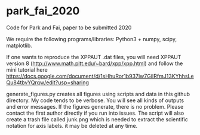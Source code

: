# park_fai_2020
Code for Park and Fai, paper to be submitted 2020

We require the following programs/libraries:
Python3 + numpy, scipy, matplotlib.

If one wants to reproduce the XPPAUT .dat files, you will need 
XPPAUT version 8 (http://www.math.pitt.edu/~bard/xpp/xpp.html) and follow the mini tutorial here https://docs.google.com/document/d/1sHhuRor1b937iw7GiIRfmJ13KYhhsLeQu84tbvYQrqw/edit?usp=sharing

generate_figures.py creates all figures using scripts and data in this github directory. My code tends to be verbose. You will see all kinds of outputs and error messages. If the figures generate, there is no problem. Please contact the first author directly if you run into issues. The script will also create a trash file called junk.png which is needed to extract the scientific notation for axis labels. it may be deleted at any time.
